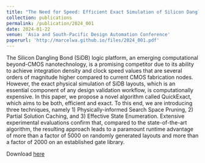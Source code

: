 ```yaml
---
title: "The Need for Speed: Efficient Exact Simulation of Silicon Dangling Bond Logic"
collection: publications
permalink: /publication/2024_001
date: 2024-01-22
venue: 'Asia and South-Pacific Design Automation Conference'
paperurl: 'http://marcelwa.github.io/files/2024_001.pdf'
---
```


The Silicon Dangling Bond (SiDB) logic platform, an emerging computational beyond-CMOS nanotechnology, is a promising competitor due to its ability to achieve integration density and clock speed values that are several orders of magnitude higher compared to current CMOS fabrication nodes. However, the exact physical simulation of SiDB layouts, which is an essential component of any design validation workflow, is computationally expensive. In this paper, we propose a novel algorithm called QuickExact, which aims to be both, efficient and exact. To this end, we are introducing three techniques, namely 1) Physically-informed Search Space Pruning, 2) Partial Solution Caching, and 3) Effective State Enumeration. Extensive experimental evaluations confirm that, compared to the state-of-the-art algorithm, the resulting approach leads to a paramount runtime advantage of more than a factor of 5000 on randomly generated layouts and more than a factor of 2000 on an established gate library.

Download [here](http://marcelwa.github.io/files/2024_001.pdf)
